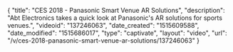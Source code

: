 {
    "title": "CES 2018 - Panasonic Smart Venue AR Solutions",
    "description": "Abt Electronics takes a quick look at Panasonic's AR solutions for sports venues.",
    "videoid": "137246063",
    "date_created": "1515609588",
    "date_modified": "1515686017",
    "type": "captivate",
    "layout": "video",
    "url": "\/v\/ces-2018-panasonic-smart-venue-ar-solutions\/137246063"
}